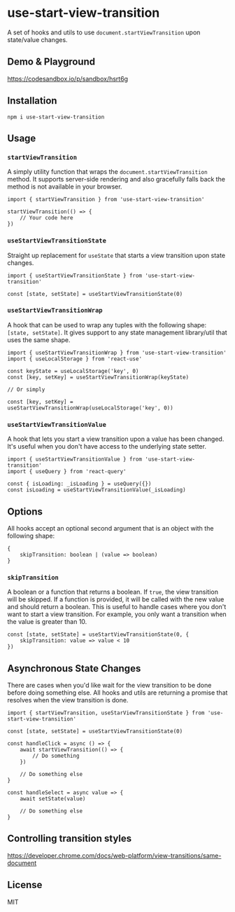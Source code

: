 # use-start-view-transition

A set of hooks and utils to use `document.startViewTransition` upon state/value changes.

## Demo & Playground

https://codesandbox.io/p/sandbox/hsrt6g

## Installation

```shell
npm i use-start-view-transition
```

## Usage

### `startViewTransition`

A simply utility function that wraps the `document.startViewTransition` method. It supports server-side rendering and
also gracefully falls back the method is not available in your browser.

```tsx
import { startViewTransition } from 'use-start-view-transition'

startViewTransition(() => {
    // Your code here
})
```

### `useStartViewTransitionState`

Straight up replacement for `useState` that starts a view transition upon state changes.

```tsx
import { useStartViewTransitionState } from 'use-start-view-transition'

const [state, setState] = useStartViewTransitionState(0)
```

### `useStartViewTransitionWrap`

A hook that can be used to wrap any tuples with the following shape: `[state, setState]`. It gives support to any state
management library/util that uses the same shape.

```tsx
import { useStartViewTransitionWrap } from 'use-start-view-transition'
import { useLocalStorage } from 'react-use'

const keyState = useLocalStorage('key', 0)
const [key, setKey] = useStartViewTransitionWrap(keyState)

// Or simply

const [key, setKey] = useStartViewTransitionWrap(useLocalStorage('key', 0))
```

### `useStartViewTransitionValue`

A hook that lets you start a view transition upon a value has been changed. It's useful when you don't have access to
the underlying state setter.

```tsx
import { useStartViewTransitionValue } from 'use-start-view-transition'
import { useQuery } from 'react-query'

const { isLoading: _isLoading } = useQuery({})
const isLoading = useStartViewTransitionValue(_isLoading)
```

## Options

All hooks accept an optional second argument that is an object with the following shape:

```tsx
{
    skipTransition: boolean | (value => boolean)
}
```

### `skipTransition`

A boolean or a function that returns a boolean. If `true`, the view transition will be skipped. If a function is
provided, it will be called with the new value and should return a boolean. This is useful to handle cases where you
don't want to start a view transition. For example, you only want a transition when the value is greater than 10.

```tsx
const [state, setState] = useStartViewTransitionState(0, {
    skipTransition: value => value < 10
})
```

## Asynchronous State Changes

There are cases when you'd like wait for the view transition to be done before doing something else. All hooks and utils
are returning a promise that resolves when the view transition is done.

```tsx
import { startViewTransition, useStarViewTransitionState } from 'use-start-view-transition'

const [state, setState] = useStartViewTransitionState(0)

const handleClick = async () => {
    await startViewTransition(() => {
        // Do something
    })

    // Do something else
}

const handleSelect = async value => {
    await setState(value)

    // Do something else
}
```

## Controlling transition styles

https://developer.chrome.com/docs/web-platform/view-transitions/same-document

## License

MIT
